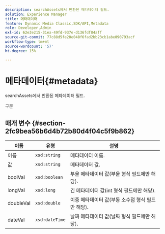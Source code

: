 ```yaml
---
description: searchAssets에서 반환된 메타데이터 필드.
solution: Experience Manager
title: 메타데이터
feature: Dynamic Media Classic,SDK/API,Metadata
role: Developer,Admin
exl-id: 62e3e215-31ea-49fd-937e-d136fdf84aff
source-git-commit: 77c88d5fe20e048f6fad2bb23cb1abe090793acf
workflow-type: tm+mt
source-wordcount: '57'
ht-degree: 15%

---
```


# 메타데이터{#metadata}

searchAssets에서 반환된 메타데이터 필드.

구문

## 매개 변수 {#section-2fc9bea56b6d4b72b80d4f04c5f9b862}

| 이름 | 유형 | 설명 |
|---|---|---|
| 이름 | `xsd:string` | 메타데이터 이름. |
| 값 | `xsd:string` | 메타데이터 값. |
| boolVal | `xsd:boolean` | 부울 메타데이터 값(부울 형식 필드에만 해당). |
| longVal | `xsd:long` | 긴 메타데이터 값(int 형식 필드에만 해당). |
| doubleVal | `xsd:double` | 이중 메타데이터 값(부동 소수점 형식 필드만 해당). |
| dateVal | `xsd:dateTime` | 날짜 메타데이터 값(날짜 형식 필드에만 해당). |
